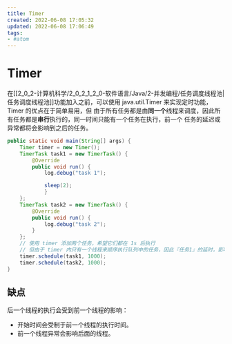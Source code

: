 ```yaml
---
title: Timer
created: 2022-06-08 17:05:32
updated: 2022-06-08 17:06:49
tags: 
- #atom
---
```

# Timer

在[[2_0_2-计算机科学/2_0_2_1_2_0-软件语言/Java/2-并发编程/任务调度线程池|任务调度线程池]]功能加入之前，可以使用 java.util.Timer 来实现定时功能，Timer 的优点在于简单易用，但 由于所有任务都是由**同一个**线程来调度，因此所有任务都是**串行**执行的，同一时间只能有一个任务在执行，前一个 任务的延迟或异常都将会影响到之后的任务。

```java
public static void main(String[] args) {
    Timer timer = new Timer();
    TimerTask task1 = new TimerTask() {
        @Override
        public void run() {
            log.debug("task 1");

            sleep(2);
            }
    };
    TimerTask task2 = new TimerTask() {
        @Override
        public void run() {
            log.debug("task 2");
        }
    };
    // 使用 timer 添加两个任务，希望它们都在 1s 后执行
    // 但由于 timer 内只有一个线程来顺序执行队列中的任务，因此『任务1』的延时，影响了『任务2』的执行
    timer.schedule(task1, 1000);
    timer.schedule(task2, 1000);
}
```

## 缺点

后一个线程的执行会受到前一个线程的影响：
- 开始时间会受制于前一个线程的执行时间。
- 前一个线程异常会影响后面的线程。
